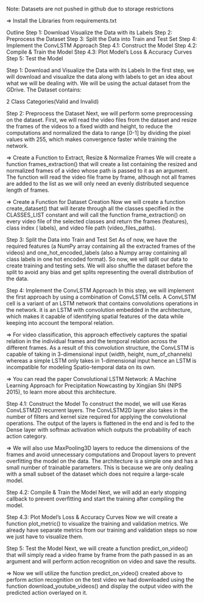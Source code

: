 Note: Datasets are not pushed in github due to storage restrictions

=> Install the Libraries from requirements.txt

Outline
Step 1: Download Visualize the Data with its Labels
Step 2: Preprocess the Dataset
Step 3: Split the Data into Train and Test Set
Step 4: Implement the ConvLSTM Approach
Step 4.1: Construct the Model
Step 4.2: Compile & Train the Model
Step 4.3: Plot Model’s Loss & Accuracy Curves
Step 5: Test the Model

Step 1: Download and Visualize the Data with its Labels
In the first step, we will download and visualize the data along with labels to get an idea about what we will be dealing with. We will be using the actual dataset from the GDrive. The Dataset contains:

2 Class Categories(Valid and Invalid)

Step 2: Preprocess the Dataset
Next, we will perform some preprocessing on the dataset. First, we will read the video files from the dataset and resize the frames of the videos to a fixed width and height, to reduce the computations and normalized the data to range [0-1] by dividing the pixel values with 255, which makes convergence faster while training the network.

=> Create a Function to Extract, Resize & Normalize Frames
We will create a function frames_extraction() that will create a list containing the resized and normalized frames of a video whose path is passed to it as an argument. The function will read the video file frame by frame, although not all frames are added to the list as we will only need an evenly distributed sequence length of frames.

=> Create a Function for Dataset Creation
Now we will create a function create_dataset() that will iterate through all the classes specified in the CLASSES_LIST constant and will call the function frame_extraction() on every video file of the selected classes and return the frames (features), class index ( labels), and video file path (video_files_paths).

Step 3: Split the Data into Train and Test Set
As of now, we have the required features (a NumPy array containing all the extracted frames of the videos) and one_hot_encoded_labels (also a Numpy array containing all class labels in one hot encoded format). So now, we will split our data to create training and testing sets. We will also shuffle the dataset before the split to avoid any bias and get splits representing the overall distribution of the data.

Step 4: Implement the ConvLSTM Approach
In this step, we will implement the first approach by using a combination of ConvLSTM cells. A ConvLSTM cell is a variant of an LSTM network that contains convolutions operations in the network. it is an LSTM with convolution embedded in the architecture, which makes it capable of identifying spatial features of the data while keeping into account the temporal relation.

=> For video classification, this approach effectively captures the spatial relation in the individual frames and the temporal relation across the different frames. As a result of this convolution structure, the ConvLSTM is capable of taking in 3-dimensional input (width, height, num_of_channels) whereas a simple LSTM only takes in 1-dimensional input hence an LSTM is incompatible for modeling Spatio-temporal data on its own.

=> You can read the paper Convolutional LSTM Network: A Machine Learning Approach for Precipitation Nowcasting by Xingjian Shi (NIPS 2015), to learn more about this architecture.

Step 4.1: Construct the Model
To construct the model, we will use Keras ConvLSTM2D recurrent layers. The ConvLSTM2D layer also takes in the number of filters and kernel size required for applying the convolutional operations. The output of the layers is flattened in the end and is fed to the Dense layer with softmax activation which outputs the probability of each action category.

=> We will also use MaxPooling3D layers to reduce the dimensions of the frames and avoid unnecessary computations and Dropout layers to prevent overfitting the model on the data. The architecture is a simple one and has a small number of trainable parameters. This is because we are only dealing with a small subset of the dataset which does not require a large-scale model.

Step 4.2: Compile & Train the Model
Next, we will add an early stopping callback to prevent overfitting and start the training after compiling the model.

Step 4.3: Plot Model’s Loss & Accuracy Curves
Now we will create a function plot_metric() to visualize the training and validation metrics. We already have separate metrics from our training and validation steps so now we just have to visualize them.

Step 5: Test the Model
Next, we will create a function predict_on_video() that will simply read a video frame by frame from the path passed in as an argument and will perform action recognition on video and save the results.

=> Now we will utilize the function predict_on_video() created above to perform action recognition on the test video we had downloaded using the function download_youtube_videos() and display the output video with the predicted action overlayed on it.